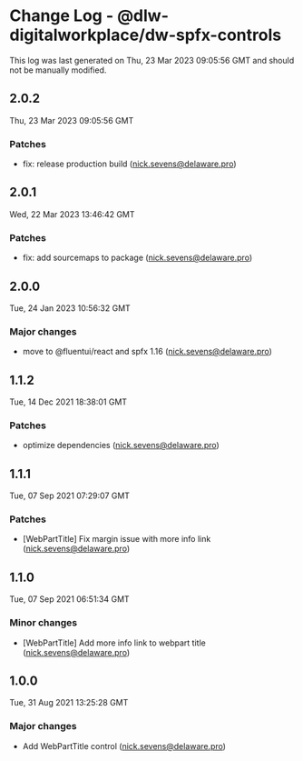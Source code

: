 # Change Log - @dlw-digitalworkplace/dw-spfx-controls

This log was last generated on Thu, 23 Mar 2023 09:05:56 GMT and should not be manually modified.

<!-- Start content -->

## 2.0.2

Thu, 23 Mar 2023 09:05:56 GMT

### Patches

- fix: release production build (nick.sevens@delaware.pro)

## 2.0.1

Wed, 22 Mar 2023 13:46:42 GMT

### Patches

- fix: add sourcemaps to package (nick.sevens@delaware.pro)

## 2.0.0

Tue, 24 Jan 2023 10:56:32 GMT

### Major changes

- move to @fluentui/react and spfx 1.16 (nick.sevens@delaware.pro)

## 1.1.2

Tue, 14 Dec 2021 18:38:01 GMT

### Patches

- optimize dependencies (nick.sevens@delaware.pro)

## 1.1.1

Tue, 07 Sep 2021 07:29:07 GMT

### Patches

- [WebPartTitle] Fix margin issue with more info link (nick.sevens@delaware.pro)

## 1.1.0

Tue, 07 Sep 2021 06:51:34 GMT

### Minor changes

- [WebPartTitle] Add more info link to webpart title (nick.sevens@delaware.pro)

## 1.0.0

Tue, 31 Aug 2021 13:25:28 GMT

### Major changes

- Add WebPartTitle control (nick.sevens@delaware.pro)
